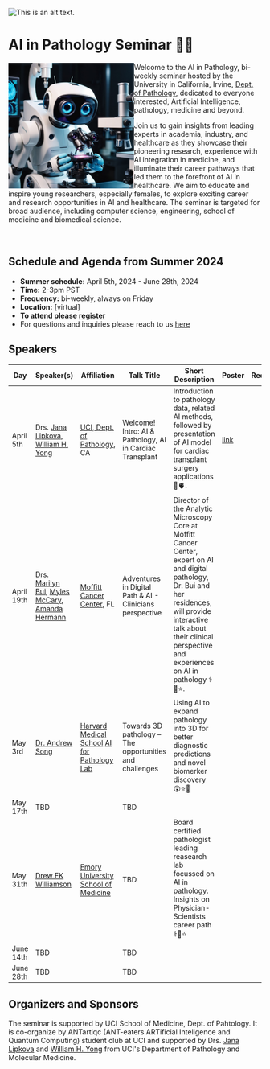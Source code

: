 ![This is an alt text.](/data/SeminarHeader.png "This is a sample image.")

# AI in Pathology Seminar 🔬🧬

<img src="data/seminar_logo.jpg" width="250px" align="left" />

Welcome to the AI in Pathology, bi-weekly seminar hosted by the University in California, Irvine, [Dept. of Pathology](https://www.pathology.uci.edu/index.asp/), dedicated to everyone interested, Artificial Intelligence, pathology, medicine and beyond.

Join us to gain insights from leading experts in academia, industry, and healthcare as they showcase their pioneering research, experience with AI integration in medicine, and illuminate their career pathways that led them to the forefront of AI in healthcare. We aim to educate and inspire young researchers, especially females, to explore exciting career and research opportunities in AI and healthcare. The seminar is targeted for broad audience, including computer science, engineering, school of medicine and biomedical science.
<br>
<br>
<br>

## Schedule and Agenda from Summer 2024

* **Summer schedule:** April 5th, 2024 - June 28th, 2024
* **Time:** 2-3pm PST 
* **Frequency:** bi-weekly, always on Friday
* **Location:** [virtual]
* **To attend please [register](https://forms.gle/AFxvbwgS7JeCKuGn8)**
* For questions and inquiries please reach to us [here](mailto:antartiqcpath@gmail.com,jlipkova@hs.uci.edu)


## Speakers
| Day | Speaker(s) | Affiliation | Talk Title | Short Description | Poster | Recording |
| ------ | ------ | ------ | ------ | ------ | ------ | ------ |
| April 5th   |  Drs. [Jana Lipkova](http://octopath.org/jana.html), [William H. Yong](https://faculty.sites.uci.edu/whyonglab/about-dr-yong/) | [UCI, Dept. of Pathology](https://www.pathology.uci.edu/), CA| Welcome! Intro: AI & Pathology, AI in Cardiac Transplant | Introduction to pathology data, related AI methods, followed by presentation of AI model for cardiac transplant surgery applications 🔬🫀. | [link](link) | 
| April 19th  | Drs. [Marilyn Bui](https://www.moffitt.org/providers/marilyn-bui/), [Myles McCary](https://www.linkedin.com/in/mylesmccrary/), [Amanda Hermann](https://twitter.com/HerrPath)  | [Moffitt Cancer Center](https://www.moffitt.org/), FL | Adventures in Digital Path & AI - Clinicians perspective| Director of the Analytic Microscopy Core at Moffitt Cancer Center, expert on AI and digital pathology, Dr. Bui and her residences, will provide interactive talk about their clinical perspective and experiences on AI in pathology ⚕️🔬⭐.| | |
| May 3rd     | [Dr. Andrew Song](https://andrewhsong.wordpress.com/)   | [Harvard Medical School](https://hms.harvard.edu/) [AI for Pathology Lab](https://faisal.ai/) | Towards 3D pathology – The opportunities and challenges | Using AI to expand pathology into 3D for better diagnostic predictions and novel biomerker discovery 😲⭐🔬| | |
| May 17th    | TBD   |  | TBD|
| May 31th    | [Drew FK Williamson](https://www.dfkw.io/)   |  [Emory University School of Medicine](https://med.emory.edu/)|TBD | Board certified pathologist leading reasearch lab focussed on AI in pathology. Insights on Physician-Scientists career path ⚕️🔬⭐|
| June 14th   | TBD   | | TBD |
| June 28th   | TBD   | | TBD |




## Organizers and Sponsors
The seminar is supported by UCI School of Medicine, Dept. of Pahtology. It is co-organize by ANTartiqc (ANT-eaters ARTificial Inteligence and Quantum Computing) student club at UCI and supported by Drs. [Jana Lipkova](http://octopath.org/jana.html) and [William H. Yong](https://faculty.sites.uci.edu/whyonglab/about-dr-yong/) from UCI's Department of Pathology and Molecular Medicine.

